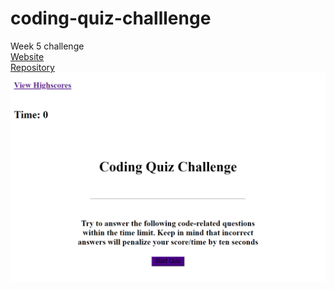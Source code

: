 # coding-quiz-challlenge
Week 5 challenge
<br />
[Website](https://alphacenturai001.github.io/coding-quiz-challlenge/)
<br />
[Repository](https://github.com/Alphacenturai001/coding-quiz-challlenge)
![](alphacenturai001.github.io_coding-quiz-challlenge_.png)
